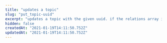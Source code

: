 ```yaml
---
title: "updates a topic"
slug: "put_topic-uuid"
excerpt: "updates a topic with the given uuid. if the relations array is given then updates the relations."
hidden: false
createdAt: "2021-01-19T14:11:50.752Z"
updatedAt: "2021-01-19T14:11:50.752Z"
---
```

